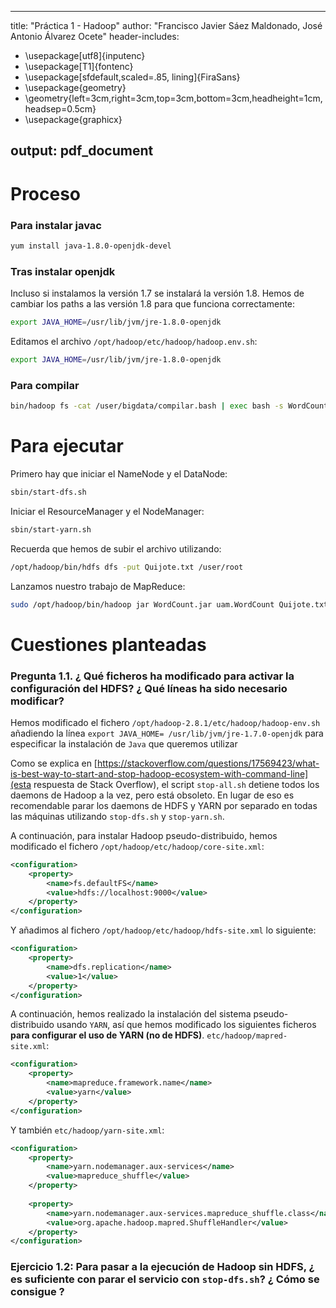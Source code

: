 
---
title: "Práctica 1 - Hadoop"
author: "Francisco Javier Sáez Maldonado, José Antonio Álvarez Ocete"
header-includes:
  -  \usepackage[utf8]{inputenc}
  -  \usepackage[T1]{fontenc}
  -  \usepackage[sfdefault,scaled=.85, lining]{FiraSans}
  -  \usepackage{geometry}
  -  \geometry{left=3cm,right=3cm,top=3cm,bottom=3cm,headheight=1cm,headsep=0.5cm}
  -  \usepackage{graphicx}
  

output:
    pdf_document
---
    
# Proceso 

### Para instalar javac
```bash
yum install java-1.8.0-openjdk-devel
```

### Tras instalar openjdk
Incluso si instalamos la versión 1.7 se instalará la versión 1.8. Hemos de cambiar los paths a las versión 1.8 para que funciona correctamente:
```bash
export JAVA_HOME=/usr/lib/jvm/jre-1.8.0-openjdk
```

Editamos el archivo `/opt/hadoop/etc/hadoop/hadoop.env.sh`:
```bash
export JAVA_HOME=/usr/lib/jvm/jre-1.8.0-openjdk
```


### Para compilar
```bash
bin/hadoop fs -cat /user/bigdata/compilar.bash | exec bash -s WordCount
```

# Para ejecutar

Primero hay que iniciar el NameNode y el DataNode:
```bash
sbin/start-dfs.sh
```

Iniciar el ResourceManager y el NodeManager:

```bash
sbin/start-yarn.sh
```

Recuerda que hemos de subir el archivo utilizando:
```bash
/opt/hadoop/bin/hdfs dfs -put Quijote.txt /user/root
```

Lanzamos nuestro trabajo de MapReduce:

```bash
sudo /opt/hadoop/bin/hadoop jar WordCount.jar uam.WordCount Quijote.txt output/
```


# Cuestiones planteadas

### Pregunta 1.1. ¿ Qué ficheros ha modificado para activar la configuración del HDFS? ¿ Qué líneas ha sido necesario modificar?

Hemos modificado el fichero `/opt/hadoop-2.8.1/etc/hadoop/hadoop-env.sh` añadiendo la línea `export JAVA_HOME= /usr/lib/jvm/jre-1.7.0-openjdk` para especificar la instalación de `Java` que queremos utilizar


Como se explica en  [https://stackoverflow.com/questions/17569423/what-is-best-way-to-start-and-stop-hadoop-ecosystem-with-command-line](esta respuesta de Stack Overflow), el script `stop-all.sh` detiene todos los daemons de Hadoop a la vez, pero está obsoleto. En lugar de eso es recomendable parar los daemons de HDFS y YARN por separado en todas las máquinas utilizando `stop-dfs.sh` y `stop-yarn.sh`.

A continuación, para instalar Hadoop pseudo-distribuido, hemos modificado el fichero `/opt/hadoop/etc/hadoop/core-site.xml`:

```xml
<configuration>
    <property>
        <name>fs.defaultFS</name>
        <value>hdfs://localhost:9000</value>
    </property>
</configuration>
```

Y añadimos al fichero `/opt/hadoop/etc/hadoop/hdfs-site.xml` lo siguiente:
```xml
<configuration>
    <property>
        <name>dfs.replication</name>
        <value>1</value>
    </property>
</configuration>
```

A continuación, hemos realizado la instalación del sistema pseudo-distribuido usando `YARN`, así que hemos modificado los siguientes ficheros **para configurar el uso de YARN (no de HDFS)**. `etc/hadoop/mapred-site.xml`:

```xml
<configuration>
    <property>
        <name>mapreduce.framework.name</name>
        <value>yarn</value>
    </property>
</configuration>
```
Y también `etc/hadoop/yarn-site.xml`:

```xml
<configuration>
    <property>
        <name>yarn.nodemanager.aux-services</name>
        <value>mapreduce_shuffle</value>
    </property>
    
    <property>
        <name>yarn.nodemanager.aux-services.mapreduce_shuffle.class</name>
        <value>org.apache.hadoop.mapred.ShuffleHandler</value>
    </property>
</configuration>
```


### Ejercicio 1.2: Para pasar a la ejecución de Hadoop sin HDFS, ¿ es suficiente con parar el servicio con `stop-dfs.sh`? ¿ Cómo se consigue ?



